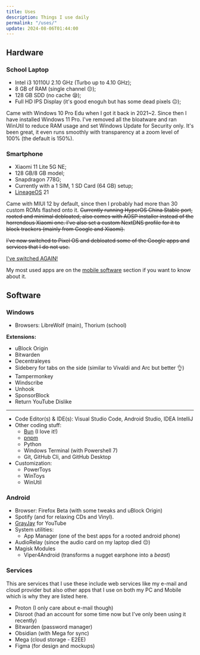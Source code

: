 ```yaml
---
title: Uses
description: Things I use daily
permalink: "/uses/"
update: 2024-08-06T01:44:00
---
```


## Hardware

### School Laptop

- Intel i3 10110U 2.10 GHz (Turbo up to 4.10 GHz);
- 8 GB of RAM (single channel 😔);
- 128 GB SDD (no cache 😪);
- Full HD IPS Display (it's good enoguh but has some dead pixels 😐);

Came with Windows 10 Pro Edu when I got it back in 2021~2. Since then I have installed Windows 11 Pro.
I've removed all the bloatware and ran WinUtil to reduce RAM usage and set Windows Update for Security only. It's been great, it even runs smoothly with transparency at a zoom level of 100% (the default is 150%).

### Smartphone

- Xiaomi 11 Lite 5G NE;
- 128 GB/8 GB model;
- Snapdragon 778G;
- Currently with a 1 SIM, 1 SD Card (64 GB) setup;
- [LineageOS](https://lineageos.org/) 21

Came with MIUI 12 by default, since then I probably had more than 30 custom ROMs flashed onto it. ~~Currently running HyperOS China Stable port, rooted and minimal debloated, also comes with AOSP installer instead of the horrendous Xiaomi one. I've also set a custom NextDNS profile for it to block trackers (mainly from Google and Xiaomi).~~

~~I've now switched to Pixel OS and debloated some of the Google apps and services that I do not use.~~

[I've switched AGAIN!](/blog/posts/2024/going-back-to-lineageos/)

My most used apps are on the [mobile software](#android) section if you want to know about it.

## Software

### Windows

- Browsers: LibreWolf (main), Thorium (school)

**Extensions:**

- uBlock Origin
- Bitwarden
- Decentraleyes
- Sidebery for tabs on the side (similar to Vivaldi and Arc but better 👌)
- Tampermonkey
- Windscribe
- Unhook
- SponsorBlock
- Return YouTube Dislike

---

- Code Editor(s) & IDE(s): Visual Studio Code, Android Studio, IDEA IntelliJ
- Other coding stuff:
  - [Bun](https://bun.sh/) (I love it!)
  - [pnpm](https://pnpm.io/)
  - Python
  - Windows Terminal (with Powershell 7)
  - Git, GitHub Cli, and GitHub Desktop
- Customization:
  - PowerToys
  - WinToys
  - WinUtil

### Android

- Browser: Firefox Beta (with some tweaks and uBlock Origin)
- Spotify (and for relaxing CDs and Vinyl).
- [GrayJay](https://grayjay.app/) for YouTube
- System utilities:
  - App Manager (one of the best apps for a rooted android phone)
- AudioRelay (since the audio card on my laptop died 😔)
- Magisk Modules
  - Viper4Android (transforms a nugget earphone into a _beast_)

### Services

This are services that I use these include web services like my e-mail and cloud provider but also other apps that I use on both my PC and Mobile which is why they are listed here.

- Proton (I only care about e-mail though)
- Disroot (had an account for some time now but I've only been using it recently)
- Bitwarden (password manager)
- Obsidian (with Mega for sync)
- Mega (cloud storage - E2EE)
- Figma (for design and mockups)
